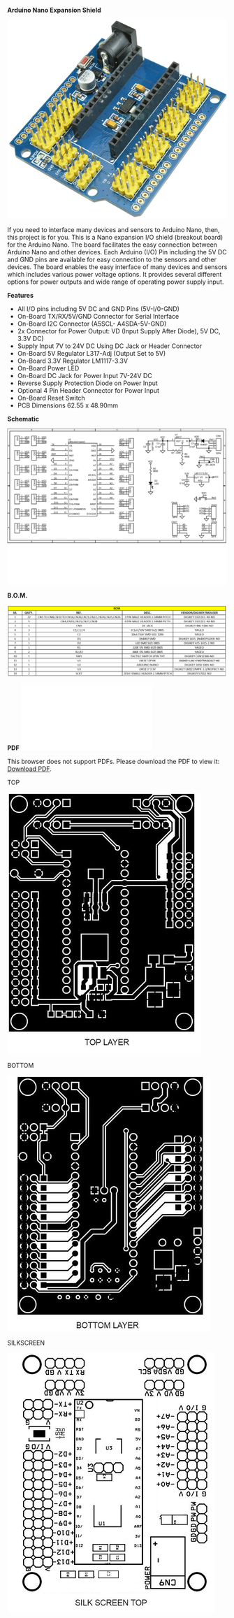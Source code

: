 **Arduino Nano Expansion Shield**
<p><img src="../images/arduino-nano-protoshield.png" /></p>
<p>If you need to interface many devices and sensors to Arduino Nano, then, this project is for you. This is a Nano expansion I/O shield (breakout board) for the Arduino Nano. The board facilitates the easy connection between Arduino Nano and other devices.  Each Arduino (I/O) Pin including the 5V DC and GND pins are available for easy connection to the sensors and other devices. The board enables the easy interface of many devices and sensors which includes various power voltage options. It provides several different options for power outputs and wide range of operating power supply input.</p>

**Features**
<ul>
<li>All I/O pins including 5V DC and GND Pins (5V-I/0-GND)</li>
<li>On-Board TX/RX/5V/GND Connector for Serial Interface</li>
<li>On-Board I2C Connector (A5SCL- A4SDA-5V-GND)</li>
<li>2x Connector for Power Output: VD (Input Supply After Diode), 5V DC, 3.3V DC)</li>
<li>Supply Input 7V to 24V DC Using DC Jack or Header Connector</li>
<li>On-Board 5V Regulator L317-Adj (Output Set to 5V)</li>
<li>On-Board 3.3V Regulator LM1117-3.3V</li>
<li>On-Board Power LED</li>
<li>On-Board DC Jack for Power Input 7V-24V DC</li>
<li>Reverse Supply Protection Diode on Power Input</li>
<li>Optional 4 Pin Header Connector for Power Input</li>
<li>On-Board Reset Switch</li>
<li>PCB Dimensions 62.55 x 48.90mm</li>
</ul>

**Schematic**
<p><img src="../images/Schematic-2.png" /></p>

**B.O.M.**
<p><img src="../images/BOM-2.jpg" /></p>

**PDF**
<object data="../images/tree/main/Expansion-Shield-Breakout-Board-for-Arduino-Nano.pdf" type="application/pdf" width="1024px" height="800px">
    <embed src="../images/tree/main/Expansion-Shield-Breakout-Board-for-Arduino-Nano.pdf">
        <p>This browser does not support PDFs. Please download the PDF to view it: <a href="https://github.com/ROBOTICronics/PCB/tree/main/images/Expansion-Shield-Breakout-Board-for-Arduino-Nano.pdf">Download PDF</a>.</p>
    </embed>
</object>
<p>TOP</p>
<p><img src="../images/PCB_top-2.jpg" /></p>
<p>BOTTOM</p>
<p><img src="../images/PCB_bottom-2.jpg" /></p>
<p>SILKSCREEN</p>
<p><img src="../images/PCB_silk-2.jpg" /></p>
